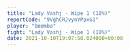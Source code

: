 ```yaml
---
title: "Lady Vashj - Wipe 1 (18%)"
reportCode: "9VghCRJvynYPpxG1"
player: "Bøømba"
fight: "Lady Vashj - Wipe 1 (18%)"
date: 2021-10-10T19:07:58.024000+00:00
---
```

